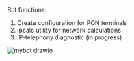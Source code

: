 Bot functions:
1. Create configuration for PON terminals
2. ipcalc utility for network calculations
3. IP-telephony diagnostic (in progress)

![mybot drawio](https://github.com/TearsOfAngel/myTelegramBot/assets/47818501/357a9672-13ea-4252-ba27-4ebcb48b31d8)
